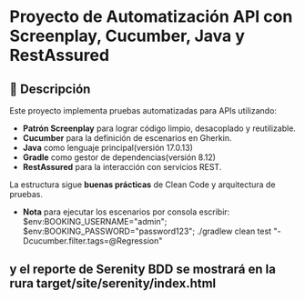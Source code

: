 # Proyecto de Automatización API con Screenplay, Cucumber, Java y RestAssured

## 📌 Descripción
Este proyecto implementa pruebas automatizadas para APIs utilizando:
- **Patrón Screenplay** para lograr código limpio, desacoplado y reutilizable.
- **Cucumber** para la definición de escenarios en Gherkin.
- **Java** como lenguaje principal(versión 17.0.13)
- **Gradle** como gestor de dependencias(versión 8.12)
- **RestAssured** para la interacción con servicios REST.

La estructura sigue **buenas prácticas** de Clean Code y arquitectura de pruebas.
- **Nota** para ejecutar los escenarios por consola escribir: 
$env:BOOKING_USERNAME="admin"; $env:BOOKING_PASSWORD="password123"; ./gradlew clean test "-Dcucumber.filter.tags=@Regression"

y el reporte de Serenity BDD se mostrará en la rura target/site/serenity/index.html
---

